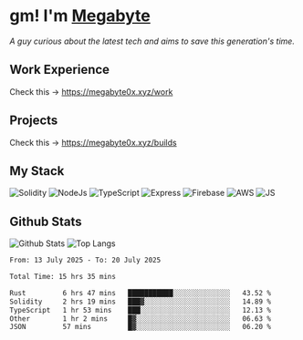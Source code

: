 # gm! I'm [Megabyte](https://megabyte0x.xyz/)

*A guy curious about the latest tech and aims to save this generation's time.*

## Work Experience

Check this -> https://megabyte0x.xyz/work

## Projects

Check this -> https://megabyte0x.xyz/builds

## My Stack

![Solidity](https://img.shields.io/badge/solidity-grey?style=for-the-badge&logo=solidity&logoColor=Green)
![NodeJs](https://img.shields.io/badge/NODE_JS-grey?style=for-the-badge&logo=nodedotjs&logoColor=Green)
![TypeScript](https://img.shields.io/badge/TS-grey?style=for-the-badge&logo=typescript&logoColor=Green)
![Express](https://img.shields.io/badge/EXPRESS-grey?style=for-the-badge&logo=EXPRESS&logoColor=Green)
![Firebase](https://img.shields.io/badge/EXPRESS-grey?style=for-the-badge&logo=EXPRESS&logoColor=Green)
![AWS](https://img.shields.io/badge/AWS-grey?style=for-the-badge&logo=amazonaws&logoColor=Yellow)
![JS](https://img.shields.io/badge/JS-grey?style=for-the-badge&logo=javascript&logoColor=Green)

## Github Stats

![Github Stats](https://github-readme-stats.vercel.app/api?username=megabyte0x&show_icons=true&theme=dark&hide_border=true&bg_color=0D1117) ![Top Langs](https://github-readme-stats.vercel.app/api/top-langs/?username=megabyte0x&layout=compact&theme=dark)

<!--START_SECTION:waka-->

```txt
From: 13 July 2025 - To: 20 July 2025

Total Time: 15 hrs 35 mins

Rust         6 hrs 47 mins   ███████████░░░░░░░░░░░░░░   43.52 %
Solidity     2 hrs 19 mins   ███▓░░░░░░░░░░░░░░░░░░░░░   14.89 %
TypeScript   1 hr 53 mins    ███░░░░░░░░░░░░░░░░░░░░░░   12.13 %
Other        1 hr 2 mins     █▓░░░░░░░░░░░░░░░░░░░░░░░   06.63 %
JSON         57 mins         █▓░░░░░░░░░░░░░░░░░░░░░░░   06.20 %
```

<!--END_SECTION:waka-->


